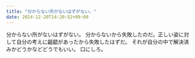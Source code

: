 ```yaml
---
title: "分からない所がないはずがない。"
date: 2024-12-20T14:20:52+09:00
---
```

分からない所がないはずがない。
分からないから失敗したのだ。正しい姿に対して自分の考えに齟齬があったから失敗したはずだ。
それが自分の中で解決済みかどうかなどどうでもいい。
口にしろ。
